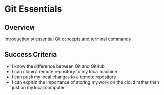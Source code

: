 # Git Essentials

## Overview

Introduction to essential Git concepts and terminal commands.

## Success Criteria

- I know the difference between Git and GitHub
- I can clone a remote repository to my local machine
- I can push my local changes to a remote repository
- I can explain the importance of storing my work on the cloud rather than just on my local computer
